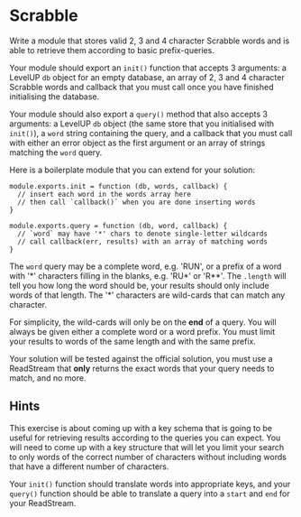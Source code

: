 # Scrabble

Write a module that stores valid 2, 3 and 4 character Scrabble words
and is able to retrieve them according to basic prefix-queries.

Your module should export an `init()` function that accepts 3
arguments: a LevelUP `db` object for an empty database, an array of
2, 3 and 4 character Scrabble words and callback that you must call
once you have finished initialising the database.

Your module should also export a `query()` method that also accepts
3 arguments: a LevelUP `db` object (the same store that you
initialised with `init()`), a `word` string containing the query, and
a callback that you must call with either an error object as the first
argument or an array of strings matching the `word` query.

Here is a boilerplate module that you can extend for your solution:

    module.exports.init = function (db, words, callback) {
      // insert each word in the words array here
      // then call `callback()` when you are done inserting words
    }

    module.exports.query = function (db, word, callback) {
      // `word` may have '*' chars to denote single-letter wildcards
      // call callback(err, results) with an array of matching words
    }

The `word` query may be a complete word, e.g. 'RUN', or a prefix of a
word with '\*' characters filling in the blanks, e.g. 'RU\*' or 'R\*\*'.
The `.length` will tell you how long the word should be, your results
should only include words of that length. The '\*' characters are
wild-cards that can match any character.

For simplicity, the wild-cards will only be on the **end** of a query.
You will always be given either a complete word or a word prefix. You
must limit your results to words of the same length and with the same
prefix.

Your solution will be tested against the official solution, you must
use a ReadStream that **only** returns the exact words that your query
needs to match, and no more.


## Hints

This exercise is about coming up with a key schema that is going to be
useful for retrieving results according to the queries you can expect.
You will need to come up with a key structure that will let you limit
your search to only words of the correct number of characters without
including words that have a different number of characters.

Your `init()` function should translate words into appropriate keys,
and your `query()` function should be able to translate a query into
a `start` and `end` for your ReadStream.
